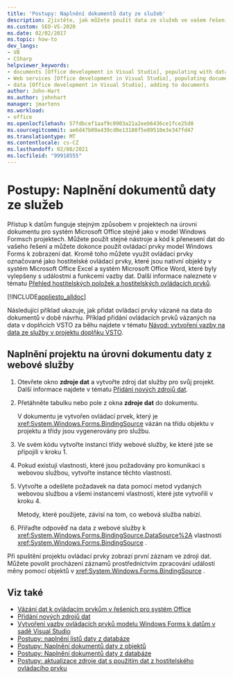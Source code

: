 ```yaml
---
title: 'Postupy: Naplnění dokumentů daty ze služeb'
description: Zjistěte, jak můžete použít data ze služeb ve vašem řešení a jak můžete pomocí model Windows Forms ovládací prvky zobrazit data v dokumentu.
ms.custom: SEO-VS-2020
ms.date: 02/02/2017
ms.topic: how-to
dev_langs:
- VB
- CSharp
helpviewer_keywords:
- documents [Office development in Visual Studio], populating with data
- Web services [Office development in Visual Studio], populating documents
- data [Office development in Visual Studio], adding to documents
author: John-Hart
ms.author: johnhart
manager: jmartens
ms.workload:
- office
ms.openlocfilehash: 57fdbcef1aaf9c0903a21a2eeb6436ce1fce25d0
ms.sourcegitcommit: ae6d47b09a439cd0e13180f5e89510e3e347fd47
ms.translationtype: MT
ms.contentlocale: cs-CZ
ms.lasthandoff: 02/08/2021
ms.locfileid: "99918555"
---
```

# <a name="how-to-populate-documents-with-data-from-services"></a>Postupy: Naplnění dokumentů daty ze služeb

Přístup k datům funguje stejným způsobem v projektech na úrovni dokumentu pro systém Microsoft Office stejně jako v model Windows Formsch projektech. Můžete použít stejné nástroje a kód k přenesení dat do vašeho řešení a můžete dokonce použít ovládací prvky model Windows Forms k zobrazení dat. Kromě toho můžete využít ovládací prvky označované jako hostitelské ovládací prvky, které jsou nativní objekty v systém Microsoft Office Excel a systém Microsoft Office Word, které byly vylepšeny s událostmi a funkcemi vazby dat. Další informace naleznete v tématu [Přehled hostitelských položek a hostitelských ovládacích prvků](../vsto/host-items-and-host-controls-overview.md).

[!INCLUDE[appliesto_alldoc](../vsto/includes/appliesto-alldoc-md.md)]

Následující příklad ukazuje, jak přidat ovládací prvky vázané na data do dokumentů v době návrhu. Příklad přidání ovládacích prvků vázaných na data v doplňcích VSTO za běhu najdete v tématu [Návod: vytvoření vazby na data ze služby v projektu doplňku VSTO](../vsto/walkthrough-binding-to-data-from-a-service-in-a-vsto-add-in-project.md).

## <a name="to-populate-a-document-level-project-with-data-from-a-web-service"></a>Naplnění projektu na úrovni dokumentu daty z webové služby

1. Otevřete okno **zdroje dat** a vytvořte zdroj dat služby pro svůj projekt. Další informace najdete v tématu [Přidání nových zdrojů dat](../data-tools/add-new-data-sources.md).

2. Přetáhněte tabulku nebo pole z okna **zdroje dat** do dokumentu.

     V dokumentu je vytvořen ovládací prvek, který je <xref:System.Windows.Forms.BindingSource> vázán na třídu objektu v projektu a třídy jsou vygenerovány pro službu.

3. Ve svém kódu vytvořte instanci třídy webové služby, ke které jste se připojili v kroku 1.

4. Pokud existují vlastnosti, které jsou požadovány pro komunikaci s webovou službou, vytvořte instance těchto vlastností.

5. Vytvořte a odešlete požadavek na data pomocí metod vydaných webovou službou a všemi instancemi vlastností, které jste vytvořili v kroku 4.

     Metody, které použijete, závisí na tom, co webová služba nabízí.

6. Přiřaďte odpověď na data z webové služby k <xref:System.Windows.Forms.BindingSource.DataSource%2A> vlastnosti <xref:System.Windows.Forms.BindingSource> .

Při spuštění projektu ovládací prvky zobrazí první záznam ve zdroji dat. Můžete povolit procházení záznamů prostřednictvím zpracování událostí měny pomocí objektů v <xref:System.Windows.Forms.BindingSource> .

## <a name="see-also"></a>Viz také

- [Vázání dat k ovládacím prvkům v řešeních pro systém Office](../vsto/binding-data-to-controls-in-office-solutions.md)
- [Přidání nových zdrojů dat](../data-tools/add-new-data-sources.md)
- [Vytvoření vazby ovládacích prvků modelu Windows Forms k datům v sadě Visual Studio](../data-tools/bind-windows-forms-controls-to-data-in-visual-studio.md)
- [Postupy: naplnění listů daty z databáze](../vsto/how-to-populate-worksheets-with-data-from-a-database.md)
- [Postupy: Naplnění dokumentů daty z objektů](../vsto/how-to-populate-documents-with-data-from-objects.md)
- [Postupy: Naplnění dokumentů daty z databáze](../vsto/how-to-populate-documents-with-data-from-a-database.md)
- [Postupy: aktualizace zdroje dat s použitím dat z hostitelského ovládacího prvku](../vsto/how-to-update-a-data-source-with-data-from-a-host-control.md)
